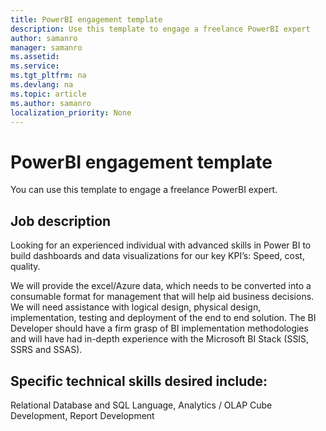 ```yaml
---
title: PowerBI engagement template 
description: Use this template to engage a freelance PowerBI expert 
author: samanro
manager: samanro
ms.assetid: 
ms.service: 
ms.tgt_pltfrm: na
ms.devlang: na
ms.topic: article
ms.author: samanro
localization_priority: None 
---
```

PowerBI engagement template
=======================

You can use this template to engage a freelance PowerBI expert.

Job description
---------------

Looking for an experienced individual with advanced skills in Power BI to build dashboards and data visualizations for our key KPI’s: Speed, cost, quality. 

We will provide the excel/Azure data, which needs to be converted into a consumable format for management that will help aid business decisions. We will need assistance with logical design, physical design, implementation, testing and deployment of the end to end solution. The BI Developer should have a firm grasp of BI implementation methodologies and will have had in-depth experience with the Microsoft BI Stack (SSIS, SSRS and SSAS).

Specific technical skills desired include: 
-------------------------------------------

Relational Database and SQL Language, Analytics / OLAP Cube Development, Report
Development
